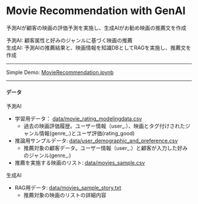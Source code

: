 # Movie Recommendation with GenAI

予測AIが顧客の映画の評価予測を実施し、生成AIがお勧め映画の推薦文を作成  
  
予測AI: 顧客属性と好みのジャンルに基づく映画の推薦  
生成AI: 予測AIの推薦結果と、映画情報を知識DBとしてRAGを実施し、推薦文を作成

***

Simple Demo: [MovieRecommendation.ipynb](MovieRecommendation.ipynb)

***
#### データ
予測AI
- 学習用データ： [data/movie_rating_modelingdata.csv](data/movie_rating_modelingdata.csv)
    - 過去の映画評価履歴。ユーザー情報（user_.）、映画とタグ付けされたジャンル情報(genre_.)とユーザ評価(rating_good)
- 推論用サンプルデータ: [data/user_demographic_and_preference.csv](data/user_demographic_and_preference.csv)
    - 推薦対象の顧客データ。ユーザー情報（user_.）と顧客が入力した好みのジャンル(genre_.)
- 推薦を実施する映画のリスト: [data/movies_sample.csv](data/movies_sample.csv)

生成AI
- RAG用データ: [data/movies_sample_story.txt](data/movies_sample_story.txt)
    - 推薦対象の映画のリストの詳細内容
